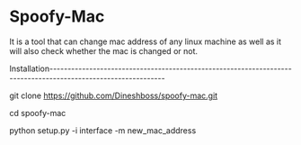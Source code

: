 # Spoofy-Mac
It is a tool that can change mac address of any  linux machine as well as it will also check whether the mac is changed or not.



Installation--------------------------------------------------------------------------------------------------------------

git clone https://github.com/Dineshboss/spoofy-mac.git

cd spoofy-mac

python setup.py -i interface -m new_mac_address






